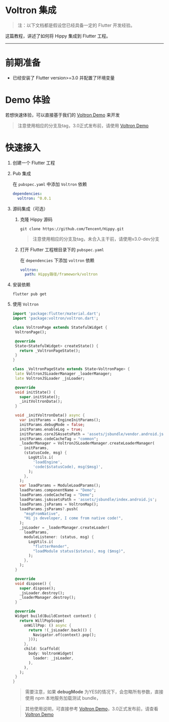 # Voltron 集成

> 注：以下文档都是假设您已经具备一定的 Flutter 开发经验。

这篇教程，讲述了如何将 Hippy 集成到 Flutter 工程。

---

# 前期准备

- 已经安装了 Flutter version>=3.0 并配置了环境变量

# Demo 体验

若想快速体验，可以直接基于我们的 [Voltron Demo](https://github.com/Tencent/Hippy/tree/master/framework/voltron/example) 来开发

> 注意使用相应的分支及tag，3.0正式发布前，请使用 [Voltron Demo](https://github.com/Tencent/Hippy/tree/v3.0-dev/framework/voltron/example)

# 快速接入

1. 创建一个 Flutter 工程

2. Pub 集成

   在 `pubspec.yaml` 中添加 `Voltron` 依赖

   ```yaml
   dependencies:
     voltron: ^0.0.1
   ```

3. 源码集成（可选）

   1. 克隆 Hippy 源码

       ```shell
       git clone https://github.com/Tencent/Hippy.git
       ```

       > 注意使用相应的分支及tag，未合入主干前，请使用v3.0-dev分支

   2. 打开 Flutter 工程根目录下的 `pubspec.yaml`

       在 `dependencies` 下添加 `voltron` 依赖

       ```yaml
       voltron:
         path: Hippy路径/framework/voltron
       ```

4. 安装依赖

    ```shell
    flutter pub get
    ```

5. 使用 `Voltron`

    ```dart
    import 'package:flutter/material.dart';
    import 'package:voltron/voltron.dart';
    
    class VoltronPage extends StatefulWidget {
     VoltronPage();
    
     @override
     State<StatefulWidget> createState() {
       return _VoltronPageState();
     }
    }
    
    class _VoltronPageState extends State<VoltronPage> {
     late VoltronJSLoaderManager _loaderManager;
     late VoltronJSLoader _jsLoader;
    
     @override
     void initState() {
       super.initState();
       _initVoltronData();
     }
    
     void _initVoltronData() async {
       var initParams = EngineInitParams();
       initParams.debugMode = false;
       initParams.enableLog = true;
       initParams.coreJSAssetsPath = 'assets/jsbundle/vendor.android.js';
       initParams.codeCacheTag = "common";
       _loaderManager = VoltronJSLoaderManager.createLoaderManager(
         initParams,
         (statusCode, msg) {
           LogUtils.i(
             'loadEngine',
             'code($statusCode), msg($msg)',
           );
         },
       );
       var loadParams = ModuleLoadParams();
       loadParams.componentName = "Demo";
       loadParams.codeCacheTag = "Demo";
       loadParams.jsAssetsPath = 'assets/jsbundle/index.android.js';
       loadParams.jsParams = VoltronMap();
       loadParams.jsParams?.push(
         "msgFromNative",
         "Hi js developer, I come from native code!",
       );
       _jsLoader = _loaderManager.createLoader(
         loadParams,
         moduleListener: (status, msg) {
           LogUtils.i(
             "flutterRender",
             "loadModule status($status), msg ($msg)",
           );
         },
       );
     }
    
     @override
     void dispose() {
       super.dispose();
       _jsLoader.destroy();
       _loaderManager.destroy();
     }
    
     @override
     Widget build(BuildContext context) {
       return WillPopScope(
         onWillPop: () async {
           return !(_jsLoader.back(() {
             Navigator.of(context).pop();
           }));
         },
         child: Scaffold(
           body: VoltronWidget(
             loader: _jsLoader,
           ),
         ),
       );
     }
    }
    ```

    > 需要注意，如果 **debugMode** 为YES的情况下，会忽略所有参数，直接使用 npm 本地服务加载测试 bundle，
    
    > 其他使用说明，可直接参考 [Voltron Demo](https://github.com/Tencent/Hippy/tree/master/framework/voltron/example/lib/voltron_demo_page.dart)，3.0正式发布前，请查看 [Voltron Demo](https://github.com/Tencent/Hippy/tree/v3.0-dev/framework/voltron/example/lib/voltron_demo_page.dart)
